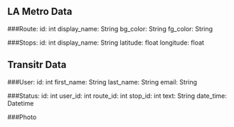 ## LA Metro Data

###Route:
  id: int
  display_name: String
  bg_color: String
  fg_color: String

###Stops:
  id: int
  display_name: String
  latitude: float
  longitude: float

## Transitr Data

###User:
  id: int
  first_name: String
  last_name: String
  email: String

###Status:
  id: int
  user_id: int
  route_id: int
  stop_id: int
  text: String
  date_time: Datetime

###Photo

